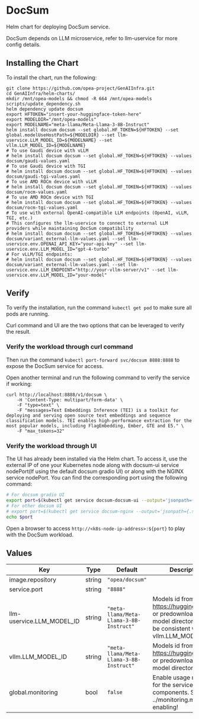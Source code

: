 # DocSum

Helm chart for deploying DocSum service.

DocSum depends on LLM microservice, refer to llm-uservice for more config details.

## Installing the Chart

To install the chart, run the following:

```console
git clone https://github.com/opea-project/GenAIInfra.git
cd GenAIInfra/helm-charts/
mkdir /mnt/opea-models && chmod -R 664 /mnt/opea-models
scripts/update_dependency.sh
helm dependency update docsum
export HFTOKEN="insert-your-huggingface-token-here"
export MODELDIR="/mnt/opea-models"
export MODELNAME="meta-llama/Meta-Llama-3-8B-Instruct"
helm install docsum docsum --set global.HF_TOKEN=${HFTOKEN} --set global.modelUseHostPath=${MODELDIR} --set llm-uservice.LLM_MODEL_ID=${MODELNAME} --set vllm.LLM_MODEL_ID=${MODELNAME}
# To use Gaudi device with vLLM
# helm install docsum docsum --set global.HF_TOKEN=${HFTOKEN} --values docsum/gaudi-values.yaml
# To use Gaudi device with TGI
# helm install docsum docsum --set global.HF_TOKEN=${HFTOKEN} --values docsum/gaudi-tgi-values.yaml
# To use AMD ROCm device with vLLM
# helm install docsum docsum --set global.HF_TOKEN=${HFTOKEN} --values docsum/rocm-values.yaml
# To use AMD ROCm device with TGI
# helm install docsum docsum --set global.HF_TOKEN=${HFTOKEN} --values docsum/rocm-tgi-values.yaml
# To use with external OpenAI-compatible LLM endpoints (OpenAI, vLLM, TGI, etc.)
# This configures the llm-uservice to connect to external LLM providers while maintaining DocSum compatibility
# helm install docsum docsum --set global.HF_TOKEN=${HFTOKEN} --values docsum/variant_external-llm-values.yaml --set llm-uservice.env.OPENAI_API_KEY="your-api-key" --set llm-uservice.env.LLM_MODEL_ID="gpt-4-turbo"
# For vLLM/TGI endpoints:
# helm install docsum docsum --set global.HF_TOKEN=${HFTOKEN} --values docsum/variant_external-llm-values.yaml --set llm-uservice.env.LLM_ENDPOINT="http://your-vllm-server/v1" --set llm-uservice.env.LLM_MODEL_ID="your-model"
```

## Verify

To verify the installation, run the command `kubectl get pod` to make sure all pods are running.

Curl command and UI are the two options that can be leveraged to verify the result.

### Verify the workload through curl command

Then run the command `kubectl port-forward svc/docsum 8888:8888` to expose the DocSum service for access.

Open another terminal and run the following command to verify the service if working:

```console
curl http://localhost:8888/v1/docsum \
    -H 'Content-Type: multipart/form-data' \
    -F "type=text" \
    -F "messages=Text Embeddings Inference (TEI) is a toolkit for deploying and serving open source text embeddings and sequence classification models. TEI enables high-performance extraction for the most popular models, including FlagEmbedding, Ember, GTE and E5." \
    -F "max_tokens=32"
```

### Verify the workload through UI

The UI has already been installed via the Helm chart. To access it, use the external IP of one your Kubernetes node along with docsum-ui service nodePort(If using the default docsum gradio UI) or along with the NGINX service nodePort. You can find the corresponding port using the following command:

```bash
# For docsum gradio UI
export port=$(kubectl get service docsum-docsum-ui --output='jsonpath={.spec.ports[0].nodePort}')
# For other docsum UI
# export port=$(kubectl get service docsum-nginx --output='jsonpath={.spec.ports[0].nodePort}')
echo $port
```

Open a browser to access `http://<k8s-node-ip-address>:${port}` to play with the DocSum workload.

## Values

| Key                       | Type   | Default                                 | Description                                                                                                         |
| ------------------------- | ------ | --------------------------------------- | ------------------------------------------------------------------------------------------------------------------- |
| image.repository          | string | `"opea/docsum"`                         |                                                                                                                     |
| service.port              | string | `"8888"`                                |                                                                                                                     |
| llm-uservice.LLM_MODEL_ID | string | `"meta-llama/Meta-Llama-3-8B-Instruct"` | Models id from https://huggingface.co/, or predownloaded model directory, must be consistent with vllm.LLM_MODEL_ID |
| vllm.LLM_MODEL_ID         | string | `"meta-llama/Meta-Llama-3-8B-Instruct"` | Models id from https://huggingface.co/, or predownloaded model directory                                            |
| global.monitoring         | bool   | `false`                                 | Enable usage metrics for the service components. See ../monitoring.md before enabling!                              |
